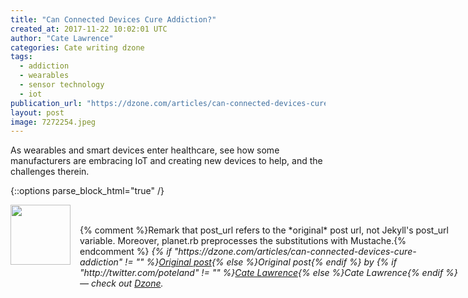 ```yaml
---
title: "Can Connected Devices Cure Addiction?"
created_at: 2017-11-22 10:02:01 UTC
author: "Cate Lawrence"
categories: Cate writing dzone
tags: 
  - addiction
  - wearables
  - sensor technology
  - iot
publication_url: "https://dzone.com/articles/can-connected-devices-cure-addiction"
layout: post
image: 7272254.jpeg
---
```

As wearables and smart devices enter healthcare, see how some manufacturers are embracing IoT and creating new devices to help, and the challenges therein.


{::options parse_block_html="true" /}
<div class="author">
   <img src="http://www.rss-specifications.com/rss-spec-rss.gif" style="width: 96px; height: 96;">
   <span style="position: absolute; padding: 32px 15px;">{% comment %}Remark that post_url refers to the *original* post url, not Jekyll's post_url variable. Moreover, planet.rb preprocesses the substitutions with Mustache.{% endcomment %}
      <i>{% if "https://dzone.com/articles/can-connected-devices-cure-addiction" != "" %}<a href="https://dzone.com/articles/can-connected-devices-cure-addiction">Original post</a>{% else %}Original post{% endif %} by {% if "http://twitter.com/poteland" != "" %}<a href="http://twitter.com/poteland">Cate Lawrence</a>{% else %}Cate Lawrence{% endif %} &mdash; check out <a href="https://dzone.com">Dzone</a>.</i>
  </span>
</div>
